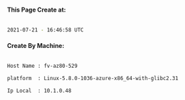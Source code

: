 
   
#### This Page Create at:

```bash

2021-07-21 - 16:46:58 UTC

```

#### Create By Machine:

```bash

Host Name : fv-az80-529

platform  : Linux-5.8.0-1036-azure-x86_64-with-glibc2.31

Ip Local  : 10.1.0.48

```

